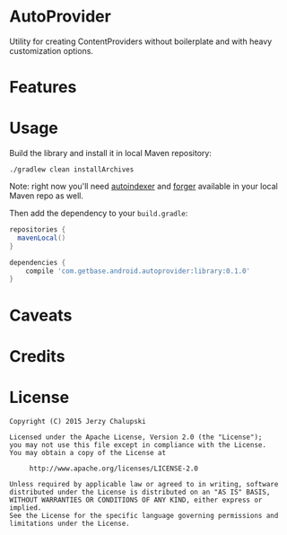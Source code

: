 AutoProvider
============
Utility for creating ContentProviders without boilerplate and with heavy customization options.

Features
========

Usage
=====
Build the library and install it in local Maven repository:
```
./gradlew clean installArchives
```

Note: right now you'll need [autoindexer](https://github.com/futuresimple/android-autoindexer) and [forger](https://github.com/futuresimple/forger) available in your local Maven repo as well.

Then add the dependency to your `build.gradle`:

```groovy
repositories {
  mavenLocal()
}

dependencies {
    compile 'com.getbase.android.autoprovider:library:0.1.0'
}
```

Caveats
=======

Credits
=======

License
=======

    Copyright (C) 2015 Jerzy Chalupski

    Licensed under the Apache License, Version 2.0 (the "License");
    you may not use this file except in compliance with the License.
    You may obtain a copy of the License at

         http://www.apache.org/licenses/LICENSE-2.0

    Unless required by applicable law or agreed to in writing, software
    distributed under the License is distributed on an "AS IS" BASIS,
    WITHOUT WARRANTIES OR CONDITIONS OF ANY KIND, either express or implied.
    See the License for the specific language governing permissions and
    limitations under the License.

